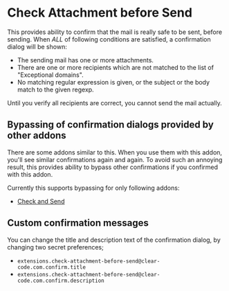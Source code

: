 # Check Attachment before Send

This provides ability to confirm that the mail is really safe to be sent, before sending.
When *ALL* of following conditions are satisfied, a confirmation dialog will be shown:

 * The sending mail has one or more attachments.
 * There are one or more recipients which are not matched to the list of "Exceptional domains".
 * No matching regular expression is given, or the subject or the body match to the given regexp.

Until you verify all recipients are correct, you cannot send the mail actually.

## Bypassing of confirmation dialogs provided by other addons

There are some addons similar to this.
When you use them with this addon, you'll see similar confirmations again and again.
To avoid such an annoying result, this provides ability to bypass other confirmations if you confirmed with this addon.

Currently this supports bypassing for only following addons:

 * [Check and Send](https://addons.mozilla.org/thunderbird/addon/check-and-send/)

## Custom confirmation messages

You can change the title and description text of the confirmation dialog, by changing two secret preferences;

 * `extensions.check-attachment-before-send@clear-code.com.confirm.title`
 * `extensions.check-attachment-before-send@clear-code.com.confirm.description`
